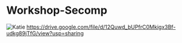# Workshop-Secomp
![Katie](https://drive.google.com/open?id=1ovkkPREYx-JE3ZYuX97jX7ajA69KiuXs)
https://drive.google.com/file/d/12Quwd_bUPfrC0Mkigx3Bf-udkg89jTfG/view?usp=sharing
